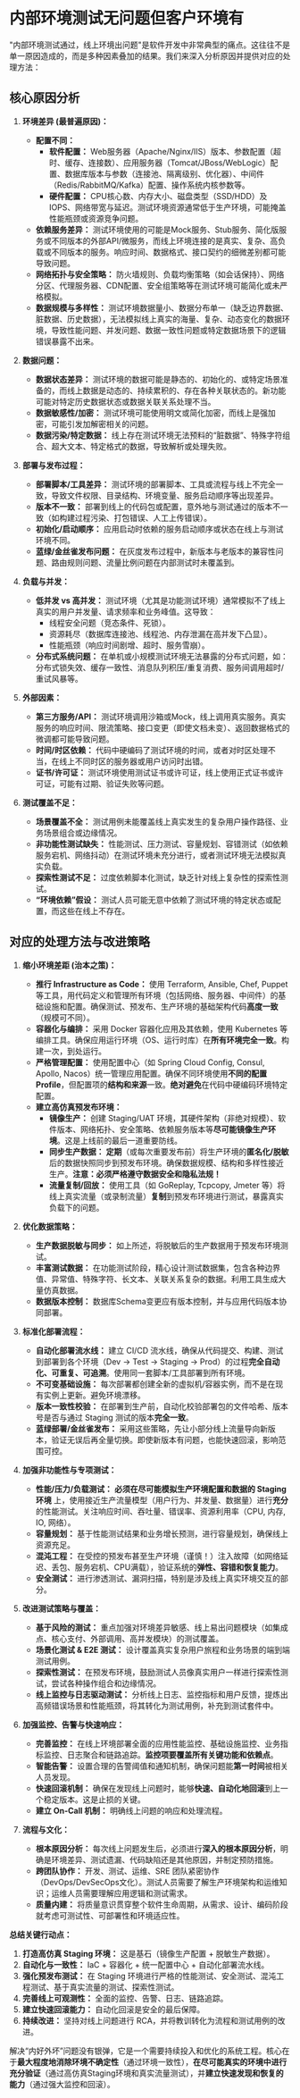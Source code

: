 # 内部环境测试无问题但客户环境有



"内部环境测试通过，线上环境出问题"是软件开发中非常典型的痛点。这往往不是单一原因造成的，而是多种因素叠加的结果。我们来深入分析原因并提供对应的处理方法：

## 核心原因分析

1.  **环境差异 (最普遍原因)：**
    *   **配置不同：**
        *   **软件配置：** Web服务器（Apache/Nginx/IIS）版本、参数配置（超时、缓存、连接数）、应用服务器（Tomcat/JBoss/WebLogic）配置、数据库版本与参数（连接池、隔离级别、优化器）、中间件（Redis/RabbitMQ/Kafka）配置、操作系统内核参数等。
        *   **硬件配置：** CPU核心数、内存大小、磁盘类型（SSD/HDD）及IOPS、网络带宽与延迟。测试环境资源通常低于生产环境，可能掩盖性能瓶颈或资源竞争问题。
    *   **依赖服务差异：** 测试环境使用的可能是Mock服务、Stub服务、简化版服务或不同版本的外部API/微服务，而线上环境连接的是真实、复杂、高负载或不同版本的服务。响应时间、数据格式、接口契约的细微差别都可能导致问题。
    *   **网络拓扑与安全策略：** 防火墙规则、负载均衡策略（如会话保持）、网络分区、代理服务器、CDN配置、安全组策略等在测试环境可能简化或未严格模拟。
    *   **数据规模与多样性：** 测试环境数据量小、数据分布单一（缺乏边界数据、脏数据、历史数据），无法模拟线上真实的海量、复杂、动态变化的数据环境，导致性能问题、并发问题、数据一致性问题或特定数据场景下的逻辑错误暴露不出来。

2.  **数据问题：**
    *   **数据状态差异：** 测试环境的数据可能是静态的、初始化的、或特定场景准备的，而线上数据是动态的、持续累积的、存在各种关联状态的。新功能可能对特定历史数据状态或数据关联关系处理不当。
    *   **数据敏感性/加密：** 测试环境可能使用明文或简化加密，而线上是强加密，可能引发加解密相关的问题。
    *   **数据污染/特定数据：** 线上存在测试环境无法预料的“脏数据”、特殊字符组合、超大文本、特定格式的数据，导致解析或处理失败。

3.  **部署与发布过程：**
    *   **部署脚本/工具差异：** 测试环境的部署脚本、工具或流程与线上不完全一致，导致文件权限、目录结构、环境变量、服务启动顺序等出现差异。
    *   **版本不一致：** 部署到线上的代码包或配置，意外地与测试通过的版本不一致（如构建过程污染、打包错误、人工上传错误）。
    *   **初始化/启动顺序：** 应用启动时依赖的服务启动顺序或状态在线上与测试环境不同。
    *   **蓝绿/金丝雀发布问题：** 在灰度发布过程中，新版本与老版本的兼容性问题、路由规则问题、流量比例问题在内部测试时未覆盖到。

4.  **负载与并发：**
    *   **低并发 vs 高并发：** 测试环境（尤其是功能测试环境）通常模拟不了线上真实的用户并发量、请求频率和业务峰值。这导致：
        *   线程安全问题（竞态条件、死锁）。
        *   资源耗尽（数据库连接池、线程池、内存泄漏在高并发下凸显）。
        *   性能瓶颈（响应时间剧增、超时、服务雪崩）。
    *   **分布式系统问题：** 在单机或小规模测试环境无法暴露的分布式问题，如：分布式锁失效、缓存一致性、消息队列积压/重复消费、服务间调用超时/重试风暴等。

5.  **外部因素：**
    *   **第三方服务/API：** 测试环境调用沙箱或Mock，线上调用真实服务。真实服务的响应时间、限流策略、接口变更（即使文档未变）、返回数据格式的微调都可能导致问题。
    *   **时间/时区依赖：** 代码中硬编码了测试环境的时间，或者对时区处理不当，在线上不同时区的服务器或用户访问时出错。
    *   **证书/许可证：** 测试环境使用测试证书或许可证，线上使用正式证书或许可证，可能有过期、验证失败等问题。

6.  **测试覆盖不足：**
    *   **场景覆盖不全：** 测试用例未能覆盖线上真实发生的复杂用户操作路径、业务场景组合或边缘情况。
    *   **非功能性测试缺失：** 性能测试、压力测试、容量规划、容错测试（如依赖服务宕机、网络抖动）在测试环境未充分进行，或者测试环境无法模拟真实负载。
    *   **探索性测试不足：** 过度依赖脚本化测试，缺乏针对线上复杂性的探索性测试。
    *   **“环境依赖”假设：** 测试人员可能无意中依赖了测试环境的特定状态或配置，而这些在线上不存在。

## 对应的处理方法与改进策略

1.  **缩小环境差距 (治本之策)：**
    *   **推行 Infrastructure as Code：** 使用 Terraform, Ansible, Chef, Puppet 等工具，用代码定义和管理所有环境（包括网络、服务器、中间件）的基础设施和配置。确保测试、预发布、生产环境的基础架构代码**高度一致**（规模可不同）。
    *   **容器化与编排：** 采用 Docker 容器化应用及其依赖，使用 Kubernetes 等编排工具。确保应用运行环境（OS、运行时库）在**所有环境完全一致**。构建一次，到处运行。
    *   **严格管理配置：** 使用配置中心（如 Spring Cloud Config, Consul, Apollo, Nacos）统一管理应用配置。确保不同环境使用**不同的配置Profile**，但配置项的**结构和来源**一致。**绝对避免**在代码中硬编码环境特定配置。
    *   **建立高仿真预发布环境：**
        *   **镜像生产：** 创建 Staging/UAT 环境，其硬件架构（非绝对规模）、软件版本、网络拓扑、安全策略、依赖服务版本等**尽可能镜像生产环境**。这是上线前的最后一道重要防线。
        *   **同步生产数据：** **定期**（或每次重要发布前）将生产环境的**匿名化/脱敏**后的数据快照同步到预发布环境。确保数据规模、结构和多样性接近生产。**注意：必须严格遵守数据安全和隐私法规！**
        *   **流量复制/回放：** 使用工具（如 GoReplay, Tcpcopy, Jmeter 等）将线上真实流量（或录制流量）**复制**到预发布环境进行测试，暴露真实负载下的问题。

2.  **优化数据策略：**
    *   **生产数据脱敏与同步：** 如上所述，将脱敏后的生产数据用于预发布环境测试。
    *   **丰富测试数据：** 在功能测试阶段，精心设计测试数据集，包含各种边界值、异常值、特殊字符、长文本、关联关系复杂的数据。利用工具生成大量仿真数据。
    *   **数据版本控制：** 数据库Schema变更应有版本控制，并与应用代码版本协同部署。

3.  **标准化部署流程：**
    *   **自动化部署流水线：** 建立 CI/CD 流水线，确保从代码提交、构建、测试到部署到各个环境（Dev -> Test -> Staging -> Prod）的过程**完全自动化、可重复、可追溯**。使用同一套脚本/工具部署到所有环境。
    *   **不可变基础设施：** 每次部署都创建全新的虚拟机/容器实例，而不是在现有实例上更新。避免环境漂移。
    *   **版本一致性校验：** 在部署到生产前，自动化校验部署包的文件哈希、版本号是否与通过 Staging 测试的版本**完全一致**。
    *   **蓝绿部署/金丝雀发布：** 采用这些策略，先让小部分线上流量导向新版本，验证无误后再全量切换。即使新版本有问题，也能快速回滚，影响范围可控。

4.  **加强非功能性与专项测试：**
    *   **性能/压力/负载测试：** **必须在尽可能模拟生产环境配置和数据的 Staging 环境** 上，使用接近生产流量模型（用户行为、并发量、数据量）进行**充分**的性能测试。关注响应时间、吞吐量、错误率、资源利用率（CPU, 内存, IO, 网络）。
    *   **容量规划：** 基于性能测试结果和业务增长预测，进行容量规划，确保线上资源充足。
    *   **混沌工程：** 在受控的预发布甚至生产环境（谨慎！）注入故障（如网络延迟、丢包、服务宕机、CPU满载），验证系统的**弹性、容错和恢复能力**。
    *   **安全测试：** 进行渗透测试、漏洞扫描，特别是涉及线上真实环境交互的部分。

5.  **改进测试策略与覆盖：**
    *   **基于风险的测试：** 重点加强对环境差异敏感、线上易出问题模块（如集成点、核心支付、外部调用、高并发模块）的测试覆盖。
    *   **场景化测试 & E2E 测试：** 设计覆盖真实复杂用户旅程和业务场景的端到端测试用例。
    *   **探索性测试：** 在预发布环境，鼓励测试人员像真实用户一样进行探索性测试，尝试各种操作组合和边缘情况。
    *   **线上监控与日志驱动测试：** 分析线上日志、监控指标和用户反馈，提炼出高频错误场景和性能瓶颈，将其转化为测试用例，补充到测试套件中。

6.  **加强监控、告警与快速响应：**
    *   **完善监控：** 在线上环境部署全面的应用性能监控、基础设施监控、业务指标监控、日志聚合和链路追踪。**监控项要覆盖所有关键功能和依赖点**。
    *   **智能告警：** 设置合理的告警阈值和通知机制，确保问题能**第一时间**被相关人员发现。
    *   **快速回滚机制：** 确保在发现线上问题时，能够**快速、自动化地回滚**到上一个稳定版本。这是止损的关键。
    *   **建立 On-Call 机制：** 明确线上问题的响应和处理流程。

7.  **流程与文化：**
    *   **根本原因分析：** 每次线上问题发生后，必须进行**深入的根本原因分析**，明确是环境差异、测试遗漏、代码缺陷还是其他原因，并制定预防措施。
    *   **跨团队协作：** 开发、测试、运维、SRE 团队紧密协作（DevOps/DevSecOps文化）。测试人员需要了解生产环境架构和运维知识；运维人员需要理解应用逻辑和测试需求。
    *   **质量内建：** 将质量意识贯穿整个软件生命周期，从需求、设计、编码阶段就考虑可测试性、可部署性和环境适应性。

**总结关键行动点：**

1.  **打造高仿真 Staging 环境：** 这是基石（镜像生产配置 + 脱敏生产数据）。
2.  **自动化与一致性：** IaC + 容器化 + 统一配置中心 + 自动化部署流水线。
3.  **强化预发布测试：** 在 Staging 环境进行严格的性能测试、安全测试、混沌工程测试、基于真实流量的测试、探索性测试。
4.  **完善线上可观测性：** 全面的监控、告警、日志、链路追踪。
5.  **建立快速回滚能力：** 自动化回滚是安全的最后保障。
6.  **持续改进：** 坚持对线上问题进行 RCA，并将教训转化为流程和测试用例的改进。

解决“内好外坏”问题没有银弹，它是一个需要持续投入和优化的系统工程。核心在于**最大程度地消除环境不确定性**（通过环境一致性），**在尽可能真实的环境中进行充分验证**（通过高仿真Staging环境和真实流量测试），并**建立快速发现和恢复的能力**（通过强大监控和回滚）。